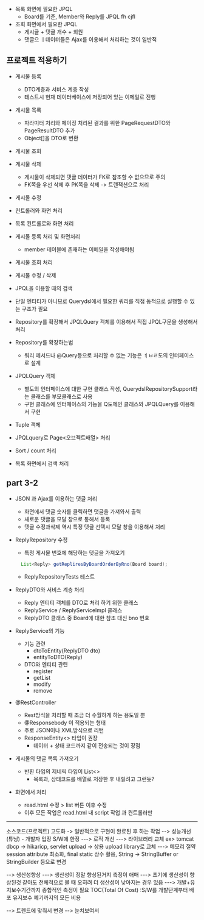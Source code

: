   - 목록 화면에 필요한 JPQL
    * Board를 기준, Member와 Reply를 JPQL fh cjfl
  - 조회 화면에서 필요한 JPQL
    * 게시글 + 댓글 개수 + 회원
    * 댓글으 ㅣ데이터들은 Ajax를 이용해서 처리하는 것이 일반적

## 프로젝트 적용하기 
  - 게시물 등록 
    * DTO계층과 서비스 계층 작성
    * 테스트시 현재 데이터베이스에 저장되어 있는 이메일로 진행
  - 게시물 목록 
    * 파라미터 처리와 페이징 처리된 결과를 위한 PageRequestDTO와 PageResultDTO 추가
    * Object[]을 DTO로 변환

  - 게시물 조회

  - 게시물 삭제
    * 게시물이 삭제되면 댓글 데이터가 FK로 참조할 수 없으므로 주의
    * FK쪽을 우선 삭제 후 PK쪽을 삭제 -> 트랜잭션으로 처리 
  
  - 게시물 수정


  - 컨트롤러와 화면 처리
  - 목록 컨트롤로와 화면 처리

  - 게시물 등록 처리 및 화면처리
    * member 테이블에 존재하는 이메일을 작성해야됨

  - 게시물 조회 처리

  - 게시물 수정 / 삭제

  - JPQL을 이용할 때의 검색
  - 단일 엔티티가 아니므로 Querydsl에서 필요한 쿼리를 직접 동적으로 실행할 수 있는 구조가 필요
  - Repository를 확장해서 JPQLQuery 객체를 이용해서 직접 JPQL구문을 생성해서 처리

  - Repository를 확장하는법
    * 쿼리 메서드나 @Query등으로 처리할 수 없는 기능은 ㅕㅂㄹ도의 인터페이스로 설계
  - JPQLQuery 객체
    * 별도의 인터페이스에 대한 구현 클래스 작성, QuerydslRepositorySupport라는 클래스를 부모클래스로 사용
    * 구현 클래스에 인터페이스의 기능을 Q도메인 클래스와 JPQLQuery를 이용해서 구현
  - Tuple 객체

  - JPQLquery로 Page<오브젝트배열> 처리

  - Sort / count 처리

  - 목록 화면에서 검색 처리

## part 3-2
  - JSON 과 Ajax를 이용하는 댓글 처리
    * 화면에서 댓글 숫자를 클릭하면 댓글을 가져와서 출력
    * 새로운 댓글을 모달 창으로 통해서 등록
    * 댓글 수정과삭제 역시 특정 댓글 선택시 모달 창을 이용해서 처리

  - ReplyRepository 수정
    * 특정 게시물 번호에 해당하는 댓글을 가져오기

    ```java
      List<Reply> getRepliresByBoardOrderByRno(Board board);
    ```
    * ReplyRepositoryTests 테스트
  
  - ReplyDTO와 서비스 계층 처리
    * Reply 엔티티 객체를 DTO로 처리 하기 위한 클래스
    * ReplyService / ReplyServiceImpl 클래스
    * ReplyDTO 클래스 중 Board에 대한 참조 대신 bno 번호 

  - ReplyService의 기능
    * 기능 관련
      + dtoToEntity(ReplyDTO dto)
      + entityToDTO(Reply)
    * DTO와 엔티티 관련
      + register
      + getList
      + modify
      + remove

  - @RestController
    * Rest방식을 처리할 때 조금 더 수월하게 하는 용도일 뿐
    * @Responsebody 이 적용되는 형태
    * 주로 JSON이나 XML방식으로 리턴
    * ResponseEntity<> 타입이 권장
      + 데이터 + 상태 코드까지 같이 전송되는 것이 장점

  - 게시물의 댓글 목록 가져오기
    * 반환 타입의 제네릭 타입이 List<>
      + 목록과, 상태코드를 배열로 저장한 후 내릴려고 그런듯?

  - 화면에서 처리
    * read.html 수정 > list 버튼 이후 수정
    * 이후 모든 작업은 read.html 내 script 작업 과 컨트롤러만 
  


----------------------------------

소스코드(프로젝트) 고도화
-> 일반적으로 구현이 완료된 후 하는 작업
--> 성능개선(튜닝) - 개발자 입장 S/W에 한정
---> 로직 개선
---> 라이브러리 교체 ex> tomcat dbcp -> hikaricp, servlet upload -> 상용 upload library로 교체
---> 메모리 절약 session attribute 최소화, final static 상수 활용, String -> StringBuffer or StringBuilder 등으로 변경

--> 생산성향상 
---> 생산성이 정말 향상된거지 측정이 애매
---> 초기에 생산성이 향상된것 같아도 전체적으로 볼 때 오히려 더 생산성이 낮아지는 경우 있음
---> 개발+유지보수기간까지 종합적인 측정이 필요
      TOC(Total Of Cost) :S/W를 개발단계부터 배포 유지보수 폐기까지의 모든 비용

--> 트렌드에 맞춰서 변경
--> 눈치보여서
